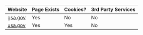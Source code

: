 

| Website  |  Page Exists | Cookies?  | 3rd Party Services  |
|---|---|---|---|
|  [gsa.gov]() | Yes  | No  | No  |
|  [usa.gov]() |  Yes | Yes  | No  |
